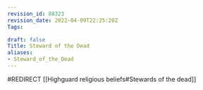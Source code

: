 ```yaml
---
revision_id: 88323
revision_date: 2022-04-09T22:25:20Z
Tags:

draft: false
Title: Steward of the Dead
aliases:
- Steward_of_the_Dead
---
```

#REDIRECT [[Highguard religious beliefs#Stewards of the dead]]